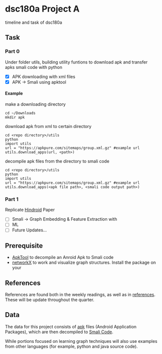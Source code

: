 # dsc180a Project A
timeline and task of dsc180a
## Task
### Part 0
Under folder utils, building utility funtions to download apk and transfer apks smali code with python
- [x] APK downloading with xml files
- [x] APK -> Smali using apktool
#### Example
make a downloading directory
```
cd ~/Downloads
mkdir apk
```
download apk from xml to certain directory
```
cd <repo directory>/utils
python
import utils
url = "https://apkpure.com/sitemaps/group.xml.gz" #example url
utils.download_apps(url, <path>)
```
decompile apk files from the directory to smali code
```
cd <repo directory>/utils
python
import utils
url = "https://apkpure.com/sitemaps/group.xml.gz" #example url
utils.download_apps(<apk file path>, <smali code output path>)
```
### Part 1
Replicate [Hindroid](https://www.cse.ust.hk/~yqsong/papers/2017-KDD-HINDROID.pdf) Paper
- [ ] Smali -> Graph Embedding & Feature Extraction with 
- [ ] ML
- [ ] Future Updates...
## Prerequisite
- [ApkTool](https://ibotpeaches.github.io/Apktool/) to decompile an Anroid Apk to Smali code
- [networkX](https://networkx.github.io/documentation/stable/index.html)
to work and visualize graph structures. Install the package on your
## References

References are found both in the weekly readings, as well as in
[references](references.md). These will be update throughout the
quarter.

## Data

The data for this project consists of
[apk](https://en.wikipedia.org/wiki/Android_application_package) files
(Android Application Packages), which are then decompiled to [Smali
Code](https://limbenjamin.com/articles/analysing-smali-code.html).

While portions focused on learning graph techniques will also use
examples from other languages (for example, python and java source code).
